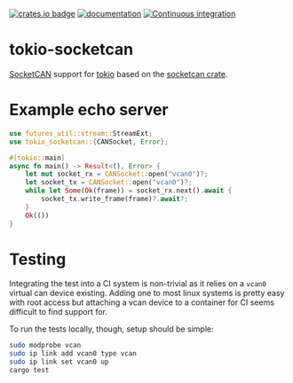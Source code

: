 [![crates.io badge](https://img.shields.io/crates/v/tokio-socketcan.svg)](https://crates.io/crates/tokio-socketcan) [![documentation](https://img.shields.io/badge/documentation-docs.rs-green.svg)](https://docs.rs/tokio-socketcan)
[![Continuous integration](https://github.com/oefd/tokio-socketcan/actions/workflows/ci.yml/badge.svg)](https://github.com/oefd/tokio-socketcan/actions/workflows/ci.yml)

# tokio-socketcan

[SocketCAN](https://www.kernel.org/doc/Documentation/networking/can.txt) support for [tokio](https://tokio.rs/) based on the [socketcan crate](https://crates.io/crates/socketcan).

# Example  echo server

```rust
use futures_util::stream::StreamExt;
use tokio_socketcan::{CANSocket, Error};

#[tokio::main]
async fn main() -> Result<(), Error> {
    let mut socket_rx = CANSocket::open("vcan0")?;
    let socket_tx = CANSocket::open("vcan0")?;
    while let Some(Ok(frame)) = socket_rx.next().await {
        socket_tx.write_frame(frame)?.await?;
    }
    Ok(())
}
```

# Testing

Integrating the test into a CI system is non-trivial as it relies on a `vcan0` virtual can device existing. Adding one to most linux systems is pretty easy with root access but attaching a vcan device to a container for CI seems difficult to find support for.

To run the tests locally, though, setup should be simple:

```sh
sudo modprobe vcan
sudo ip link add vcan0 type vcan
sudo ip link set vcan0 up
cargo test
```
